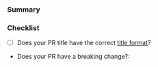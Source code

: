 <!---
Thanks for contributing to the Amplitude JavaScript SDK! 🎉

Please fill out the following sections to help us quickly review your pull request.
--->

### Summary

<!-- What does the PR do? -->

### Checklist

* [ ] Does your PR title have the correct [title format](https://github.com/amplitude/Amplitude-JavaScript/blob/master/CONTRIBUTING.md#pr-commit-title-conventions)?
* Does your PR have a breaking change?:  <!-- Yes or no -->
